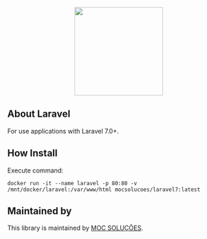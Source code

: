 <p align="center">
    <img src="https://mocsolucoes.com.br/img/web_logo.png" width="200" align="center" />
</p>

## About Laravel

For use applications with Laravel 7.0+.

## How Install

Execute command:

`docker run -it --name laravel -p 80:80 -v /mnt/docker/laravel:/var/www/html mocsolucoes/laravel7:latest`

## Maintained by

This library is maintained by [MOC SOLUÇÕES](http://mocsolucoes.com.br).
